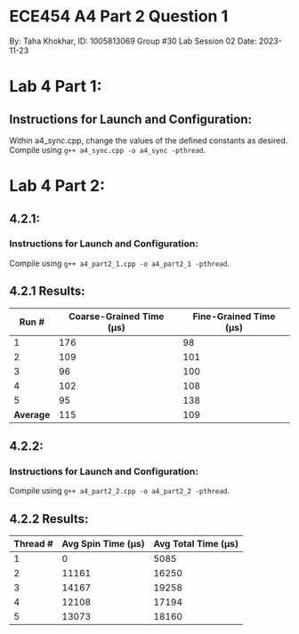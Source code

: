 # ECE454 A4 Part 2 Question 1
By: Taha Khokhar, ID: 1005813069
Group #30
Lab Session 02
Date: 2023-11-23

# Lab 4 Part 1:
## Instructions for Launch and Configuration:
Within a4_sync.cpp, change the values of the defined constants as desired.
Compile using `g++ a4_sync.cpp -o a4_sync -pthread`.

# Lab 4 Part 2:
## 4.2.1:
### Instructions for Launch and Configuration:
Compile using `g++ a4_part2_1.cpp -o a4_part2_1 -pthread`.

## 4.2.1 Results:
| Run #       | Coarse-Grained Time (µs) | Fine-Grained Time (µs) |
| ----------- | ------------------------ | ---------------------- |
| 1           | 176                      | 98                     |
| 2           | 109                      | 101                    |
| 3           | 96                       | 100                    |
| 4           | 102                      | 108                    |
| 5           | 95                       | 138                    |
| **Average** | 115                      | 109                    |

## 4.2.2: 
### Instructions for Launch and Configuration:
Compile using `g++ a4_part2_2.cpp -o a4_part2_2 -pthread`.

## 4.2.2 Results:
| Thread # | Avg Spin Time (µs) | Avg Total Time (µs) |
| -------- | ------------------ | ------------------- |
| 1        | 0                  | 5085                |
| 2        | 11161              | 16250               |
| 3        | 14167              | 19258               |
| 4        | 12108              | 17194               |
| 5        | 13073              | 18160               |
